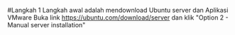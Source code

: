#Langkah 1
Langkah awal adalah mendownload Ubuntu server dan Aplikasi VMware
Buka link https://ubuntu.com/download/server dan klik "Option 2 - Manual server installation"
